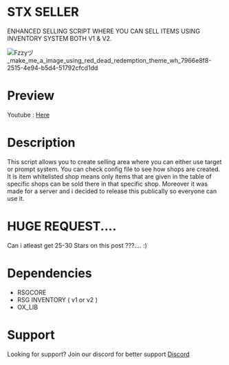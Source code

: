 # STX SELLER

ENHANCED SELLING SCRIPT WHERE YOU CAN SELL ITEMS USING INVENTORY SYSTEM BOTH V1 & V2.

![Fzzyヅ_make_me_a_image_using_red_dead_redemption_theme_wh_7966e8f8-2515-4e94-b5d4-51792cfcd1dd](https://github.com/user-attachments/assets/1ebd9ad3-173e-4cab-8b5b-779a97ed1d0f)


# Preview

Youtube : [Here](https://youtu.be/ibPgG2rEfyM)

# Description

This script allows you to create selling area where you can either use target or prompt system. You can check config file to see how shops are created. It is item whitelisted shop means only items that are given in the table of specific shops can be sold there in that specific shop. Moreover it was made for a server and i decided to release this publically so everyone can use it.

# HUGE REQUEST....

Can i atleast get 25-30 Stars on this post ???.... :)

# Dependencies

- RSGCORE
- RSG INVENTORY ( v1 or v2 )
- OX_LIB

# Support

Looking for support?
Join our discord for better support
[Discord](https://discord.gg/fPjSxEHFMt)
